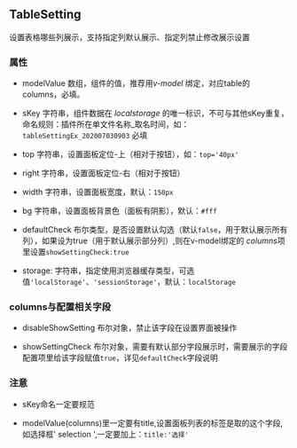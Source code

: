 ## TableSetting

设置表格哪些列展示，支持指定列默认展示、指定列禁止修改展示设置

### 属性

- modelValue 数组，组件的值，推荐用*v-model* 绑定，对应table的columns，必填。

- sKey 字符串，组件数据在 _localstorage_ 的唯一标识，不可与其他sKey重复，命名规则：插件所在单文件名称\_取名时间，如：`tableSettingEx_202007030903` 必填

- top 字符串，设置面板定位-上（相对于按钮），如：`top='40px'`

- right 字符串，设置面板定位-右（相对于按钮）

- width 字符串，设置面板宽度，默认：`150px`

- bg 字符串，设置面板背景色（面板有阴影），默认：`#fff`

- defaultCheck 布尔类型，是否设置默认勾选（默认`false`，用于默认展示所有列），如果设为true（用于默认展示部分列）,则在v-model绑定的 *columns*项里设置`showSettingCheck:true`

- storage: 字符串，指定使用浏览器缓存类型，可选值`'localStorage'`、`'sessionStorage'`，默认：`localStorage`
### columns与配置相关字段

- disableShowSetting 布尔对象，禁止该字段在设置界面被操作

- showSettingCheck 布尔对象，需要有默认部分字段展示时，需要展示的字段配置项里给该字段赋值`true`，详见`defaultCheck`字段说明

### 注意

- sKey命名一定要规范

- modelValue(columns)里一定要有title,设置面板列表的标签是取的这个字段,如选择框' selection ',一定要加上：`title:'选择'`
